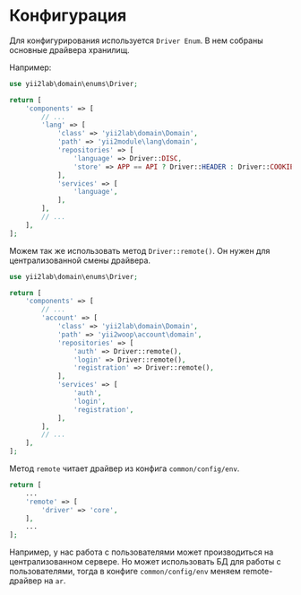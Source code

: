 Конфигурация
===

Для конфигурирования используется `Driver Enum`.
В нем собраны основные драйвера хранилищ.

Например:

```php
use yii2lab\domain\enums\Driver;

return [
	'components' => [
		// ...
		'lang' => [
            'class' => 'yii2lab\domain\Domain',
            'path' => 'yii2module\lang\domain',
            'repositories' => [
                'language' => Driver::DISC,
                'store' => APP == API ? Driver::HEADER : Driver::COOKIE,
            ],
            'services' => [
                'language',
            ],
        ],
		// ...
	],
];
```

Можем так же использовать метод `Driver::remote()`.
Он нужен для централизованной смены драйвера.

```php
use yii2lab\domain\enums\Driver;

return [
	'components' => [
		// ...
		'account' => [
			'class' => 'yii2lab\domain\Domain',
			'path' => 'yii2woop\account\domain',
			'repositories' => [
				'auth' => Driver::remote(),
				'login' => Driver::remote(),
				'registration' => Driver::remote(),
			],
			'services' => [
				'auth',
				'login',
				'registration',
			],
		],
		// ...
	],
];
```

Метод `remote` читает драйвер из конфига `common/config/env`.

```php
return [
	...
	'remote' => [
		'driver' => 'core',
	],
    ...
];
```

Например, у нас работа с пользователями может производиться на централизованном сервере.
Но может использовать БД для работы с пользователями,
тогда в конфиге `common/config/env` меняем remote-драйвер на `ar`.